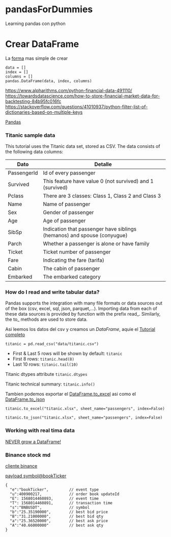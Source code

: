 # pandasForDummies
Learning pandas con python

# Crear DataFrame

La [forma](https://www.geeksforgeeks.org/different-ways-to-create-pandas-dataframe/) mas simple de crear

```
data = []
index = []
columns = []
pandas.DataFrame(data, index, columns)
```

https://www.alpharithms.com/python-financial-data-491110/
https://towardsdatascience.com/how-to-store-financial-market-data-for-backtesting-84b95fc016fc
https://stackoverflow.com/questions/41010937/python-filter-list-of-dictionaries-based-on-multiple-keys

[Pandas](https://pandas.pydata.org/)

### Titanic sample data

This tutorial uses the Titanic data set, stored as CSV. The data consists of the following data columns:

| Dato | Detalle |
| ---- | ------- |
| PassengerId | Id of every passenger |
| Survived | This feature have value 0 (not survived) and 1 (survived) |
| Pclass | There are 3 classes: Class 1, Class 2 and Class 3 |
| Name | Name of passenger |
| Sex | Gender of passenger |
| Age | Age of passenger |
| SibSp | Indication that passenger have siblings (hemanos) and spouse (conyugue) |
| Parch | Whether a passenger is alone or have family |
| Ticket | Ticket number of passenger |
| Fare | Indicating the fare (tarifa) |
| Cabin | The cabin of passenger |
| Embarked | The embarked category |


### How do I read and write tabular data?

Pandas supports the integration with many file formats or data sources out of the box (csv, excel, sql, json, parquet,…). Importing data from each of these data sources is provided by function with the prefix read_. Similarly, the to_ methods are used to store data.

Asi leemos los datos del csv y creamos un *DataFrame*, aquie el [Tutorial completo](https://pandas.pydata.org/docs/getting_started/intro_tutorials/02_read_write.html#min-tut-02-read-write)

`titanic = pd.read_csv("data/titanic.csv")`

- First & Last 5 rows will be shown by default: `titanic`
- First 8 rows: `titanic.head(8)`
- Last 10 rows: `titanic.tail(10)`

Titanic dtypes attribute `titanic.dtypes`

Titanic technical summary:  `titanic.info()`

Tambien podemos exportar el [DataFrame.to_excel](https://pandas.pydata.org/docs/reference/api/pandas.DataFrame.to_excel.html?highlight=dataframe%20to_excel#pandas.DataFrame.to_excel) asi como el [DataFrame.to_json](https://pandas.pydata.org/docs/reference/api/pandas.DataFrame.to_json.html?highlight=dataframe%20to_json#pandas.DataFrame.to_json)

```
titanic.to_excel("titanic.xlsx", sheet_name="passengers", index=False)

titanic.to_json("titanic.xlsx", sheet_name="passengers", index=False)
```


### Working with real tima data

[NEVER grow a DataFrame!](https://stackoverflow.com/questions/13784192/creating-an-empty-pandas-dataframe-then-filling-it/56746204#56746204)


### Binance stock md

[cliente binance](https://github.com/Uruzmag15/ticker_stream)


[payload symbol@bookTicker](https://binance-docs.github.io/apidocs/futures/en/#all-market-tickers-streams)

```
{
  "e":"bookTicker",         // event type
  "u":400900217,            // order book updateId
  "E": 1568014460893,       // event time
  "T": 1568014460891,       // transaction time
  "s":"BNBUSDT",            // symbol
  "b":"25.35190000",        // best bid price
  "B":"31.21000000",        // best bid qty
  "a":"25.36520000",        // best ask price
  "A":"40.66000000"         // best ask qty
}
```

